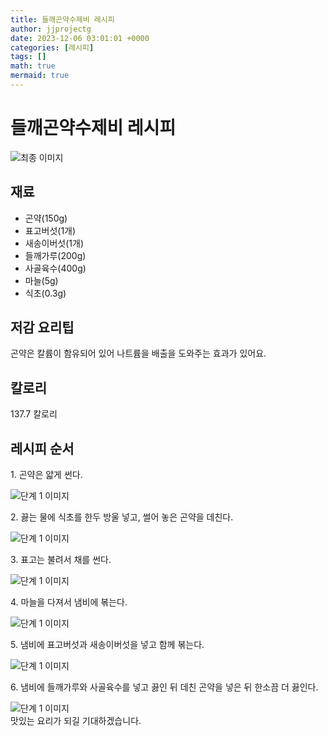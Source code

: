 ```yaml
---
title: 들깨곤약수제비 레시피
author: jjprojectg
date: 2023-12-06 03:01:01 +0000
categories: [레시피]
tags: []
math: true
mermaid: true
---
```

<meta name="og:type" content="website"/>
<meta charset="UTF-8"/>
<div class="header">
  <h1>들깨곤약수제비 레시피</h1>
</div>

<div class="container my-4">
  <div class="row">
    <div class="col-12 col-md-6">
      <div class="recipe-image">
        <img src="http://www.foodsafetykorea.go.kr/uploadimg/cook/10_00653_2.png" class="step-image" alt="최종 이미지"/>
      </div>
    </div>
    <div class="col-12 col-md-6">
      <div class="ingredients">
        <h2>재료</h2>
        <ul class="card">
          <li> 곤약(150g) </li>
          <li>  표고버섯(1개) </li>
          <li>  새송이버섯(1개) </li>
          <li>  들깨가루(200g) </li>
          <li> 사골육수(400g) </li>
          <li>  마늘(5g) </li>
          <li>  식초(0.3g) </li>
</ul>
      </div>
    </div>
    <div class="col-12 col-md-6">
      <div class="ingredients">
        <h2>저감 요리팁</h2>
        <div class="card"> 
          <p>
            곤약은 칼륨이 함유되어 있어 나트륨을 배출을 도와주는 효과가 있어요.
          </p>
        </div>
      </div>
      <div class="ingredients">
        <h2>칼로리</h2>
        <div class="card"> 
          <p>
            137.7 칼로리
          </p>
        </div>
      </div>
    </div>
  </div>

  <h2 class="my-4">레시피 순서</h2>
  <div class="card recipe-card">
    <div class="card-body recipe-step">
      <p class="card-text step-description">1. 곤약은 얇게 썬다.</p>
      <img src="http://www.foodsafetykorea.go.kr/uploadimg/cook/20_00653_1.png" alt="단계 1 이미지" class="step-image"/>
    </div>
  </div>
  <div class="card recipe-card">
    <div class="card-body recipe-step">
      <p class="card-text step-description">2. 끓는 물에 식초를 한두 방울 넣고, 썰어
놓은 곤약을 데친다.</p>
      <img src="http://www.foodsafetykorea.go.kr/uploadimg/cook/20_00653_2.png" alt="단계 1 이미지" class="step-image"/>
    </div>
  </div>
  <div class="card recipe-card">
    <div class="card-body recipe-step">
      <p class="card-text step-description">3. 표고는 불려서 채를 썬다.</p>
      <img src="http://www.foodsafetykorea.go.kr/uploadimg/cook/20_00653_3.png" alt="단계 1 이미지" class="step-image"/>
    </div>
  </div>
  <div class="card recipe-card">
    <div class="card-body recipe-step">
      <p class="card-text step-description">4. 마늘을 다져서 냄비에 볶는다.</p>
      <img src="http://www.foodsafetykorea.go.kr/uploadimg/cook/20_00653_4.png" alt="단계 1 이미지" class="step-image"/>
    </div>
  </div>
  <div class="card recipe-card">
    <div class="card-body recipe-step">
      <p class="card-text step-description">5. 냄비에 표고버섯과 새송이버섯을 넣고
함께 볶는다.</p>
      <img src="http://www.foodsafetykorea.go.kr/uploadimg/cook/20_00653_5.png" alt="단계 1 이미지" class="step-image"/>
    </div>
  </div>
  <div class="card recipe-card">
    <div class="card-body recipe-step">
      <p class="card-text step-description">6. 냄비에 들깨가루와 사골육수를 넣고
끓인 뒤 데친 곤약을 넣은 뒤 한소끔 더
끓인다.</p>
      <img src="http://www.foodsafetykorea.go.kr/uploadimg/cook/20_00653_6.png" alt="단계 1 이미지" class="step-image"/>
    </div>
  </div>

</div>
맛있는 요리가 되길 기대하겠습니다.
